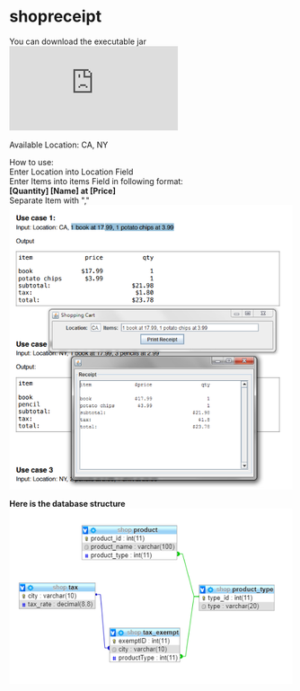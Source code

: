 # shopreceipt
You can download the executable jar **![HERE](https://github.com/fd8783/shopreceipt/blob/master/out/artifacts/shopreceipt_jar/shopreceipt.jar?raw=true)**


Available Location: CA, NY      

How to use:      
Enter Location into Location Field       
Enter Items into items Field in following format:      
**[Quantity] [Name] at [Price]**     
Separate Item with ","      
![User Guide](userGuide.PNG)

       
**Here is the database structure**       
![DBStructure](https://github.com/fd8783/shopreceipt/blob/master/dbStructure.PNG)

